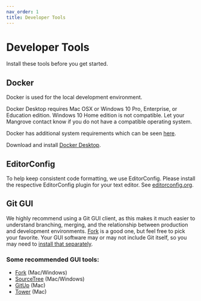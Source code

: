 ```yaml
---
nav_order: 1
title: Developer Tools
---
```

# Developer Tools
Install these tools before you get started.

## Docker
Docker is used for the local development environment.

Docker Desktop requires Mac OSX or Windows 10 Pro, Enterprise, or Education edition. Windows 10 Home edition is not compatible. Let your Mangrove contact know if you do not have a compatible operating system.

Docker has additional system requirements which can be seen [here](https://docs.docker.com/docker-for-windows/install/).

Download and install [Docker Desktop](https://www.docker.com/get-started).

## EditorConfig
To help keep consistent code formatting, we use EditorConfig. Please install the respective EditorConfig plugin for your text editor. See [editorconfig.org](https://editorconfig.org/).

## Git GUI
We highly recommend using a Git GUI client, as this makes it much easier to understand branching, merging, and the relationship between production and development environments. [Fork] is a good one, but feel free to pick your favorite. Your GUI software may or may not include Git itself, so you may need to [install that separately](https://git-scm.com/).

### Some recommended GUI tools:
* [Fork] (Mac/Windows)
* [SourceTree](https://www.sourcetreeapp.com/) (Mac/Windows)
* [GitUp](https://gitup.co/) (Mac)
* [Tower](https://www.git-tower.com/mac) (Mac)

[Fork]:https://git-fork.com/
